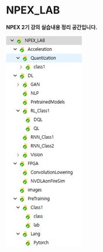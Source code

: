 # NPEX_LAB

**NPEX 2기 강의 실습내용 정리 공간입니다.**



<img src="./images/image-20200828132137193.png" align="left">